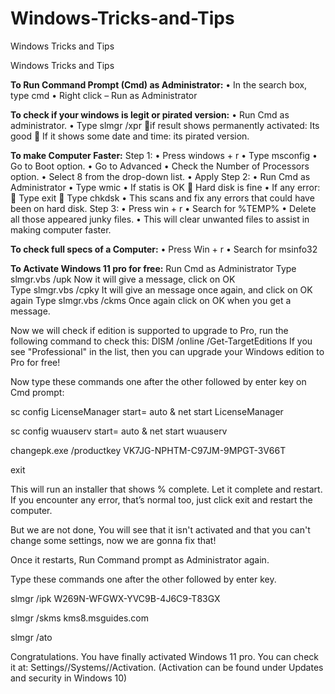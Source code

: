 # Windows-Tricks-and-Tips
Windows Tricks and Tips

Windows Tricks and Tips

 **To Run Command Prompt (Cmd) as Administrator:**
•	In the search box, type cmd
•	Right click – Run as Administrator 

**To check if your windows is legit or pirated version:**
•	Run Cmd as administrator.
•	Type slmgr /xpr 
  if result shows permanently activated: Its good
   If it shows some date and time: its pirated version.

**To make Computer Faster:**
  Step 1:
    •	Press windows + r
    •	Type msconfig
    •	Go to Boot option.
    •	Go to Advanced 
    •	Check the Number of Processors option.
    •	Select 8 from the drop-down list. 
    •	Apply
  Step 2:
    •	Run Cmd as Administrator
    •	Type wmic
    •	If statis is OK  Hard disk is fine
    •	If any error:
      	Type exit
      	Type chkdsk
    •	This scans and fix any errors that could have been on hard disk. 
  Step 3:
    •	Press win + r
    •	Search for %TEMP%
    •	Delete all those appeared junky files. 
    •	This will clear unwanted files to assist in making computer faster. 



**To check full specs of a Computer:**
•	Press Win + r
•	Search for msinfo32

**To Activate Windows 11 pro for free:**
  Run Cmd as Administrator 
  Type slmgr.vbs /upk
    Now it will give a message, click on OK      
  Type slmgr.vbs /cpky
  	It will give an message once again, and click on OK again
  Type slmgr.vbs /ckms
  	Once again click on OK when you get a message.
   
  Now we will check if edition is supported to upgrade to Pro, run the following command to check this: DISM /online /Get-TargetEditions If you see "Professional" in the list, then you can upgrade your Windows edition to Pro for free!
  
  Now type these commands one after the other followed by enter key on Cmd prompt: 
  
  sc config LicenseManager start= auto & net start LicenseManager
  
  sc config wuauserv start= auto & net start wuauserv
  
  changepk.exe /productkey VK7JG-NPHTM-C97JM-9MPGT-3V66T
  
  exit
  
  This will run an installer that shows % complete. Let it complete and restart. If you encounter any error, that’s normal too, just click exit and restart the computer. 
  
  But we are not done, You will see that it isn't activated and that you can't change some settings, now we are gonna fix that!
  
  Once it restarts, Run Command prompt as Administrator again.
  
  Type these commands one after the other followed by enter key. 
  
  slmgr /ipk W269N-WFGWX-YVC9B-4J6C9-T83GX
  
  slmgr /skms kms8.msguides.com
  
  slmgr /ato
  
  Congratulations. You have finally activated Windows 11 pro. You can check it at: Settings//Systems//Activation. (Activation can be found under Updates and security in Windows 10)

